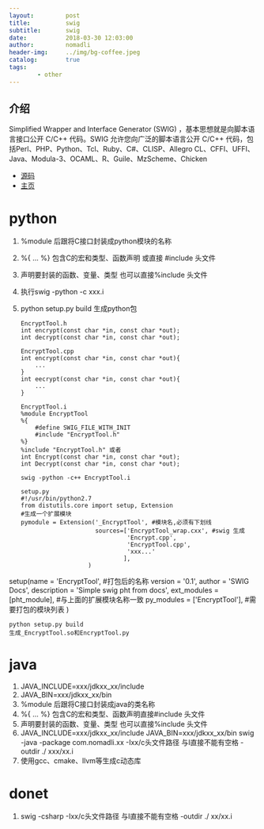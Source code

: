 ```yaml
---
layout:         post
title:          swig
subtitle:       swig
date:           2018-03-30 12:03:00
author:         nomadli
header-img:     ../img/bg-coffee.jpeg
catalog:        true
tags:
        - other
---
```


## 介绍
Simplified Wrapper and Interface Generator (SWIG) ，基本思想就是向脚本语言接口公开 C/C++ 代码。SWIG 允许您向广泛的脚本语言公开 C/C++ 代码，包括Perl、PHP、Python、Tcl、Ruby、C#、CLISP、Allegro CL、CFFI、UFFI、Java、Modula-3、OCAML、R、Guile、MzScheme、Chicken

- [源码](https://sourceforge.net/projects/swig/)
- [主页](http://www.swig.org/)

# python
1.  %module 后跟将C接口封装成python模块的名称
2.  %{ ... %} 包含C的宏和类型、函数声明 或直接 #include 头文件
3.  声明要封装的函数、变量、类型 也可以直接%include 头文件
4.  执行swig -python -c xxx.i
5.  python setup.py build 生成python包

        EncryptTool.h   
        int encrypt(const char *in, const char *out);
        int decrypt(const char *in, const char *out);

        EncryptTool.cpp
        int encrypt(const char *in, const char *out){
            ... 
        }
        int eecrypt(const char *in, const char *out){
            ...
        }
        
        EncryptTool.i
        %module EncryptTool
        %{
            #define SWIG_FILE_WITH_INIT
            #include "EncryptTool.h"
        %}
        %include "EncryptTool.h" 或者
        int Encrypt(const char *in, const char *out);
        int Decrypt(const char *in, const char *out);
        
        swig -python -c++ EncryptTool.i
        
        setup.py
        #!/usr/bin/python2.7
        from distutils.core import setup, Extension
        #生成一个扩展模块
        pymodule = Extension('_EncryptTool', #模块名,必须有下划线
                             sources=['EncryptTool_wrap.cxx', #swig 生成
                                      'Encrypt.cpp',
                                      'EncryptTool.cpp',
                                      'xxx...'
                                     ],
                           )

setup(name = 'EncryptTool',	#打包后的名称
        version = '0.1',
        author = 'SWIG Docs',
        description = 'Simple swig pht from docs',
        ext_modules = [pht_module], #与上面的扩展模块名称一致
        py_modules = ['EncryptTool'], #需要打包的模块列表
    )
    
    python setup.py build
    生成_EncryptTool.so和EncryptTool.py


# java
01. JAVA_INCLUDE=xxx/jdkxx_xx/include
02. JAVA_BIN=xxx/jdkxx_xx/bin
03. %module 后跟将C接口封装成java的类名称
02. %{ ... %} 包含C的宏和类型、函数声明直接#include 头文件
03. 声明要封装的函数、变量、类型 也可以直接%include 头文件
04. JAVA_INCLUDE=xxx/jdkxx_xx/include JAVA_BIN=xxx/jdkxx_xx/bin swig -java -package com.nomadli.xx -Ixx/c头文件路径 与I直接不能有空格 -outdir ./ xxx/xx.i
05. 使用gcc、cmake、llvm等生成c动态库

# donet
01. swig -csharp -Ixx/c头文件路径 与I直接不能有空格 -outdir ./ xx/xx.i